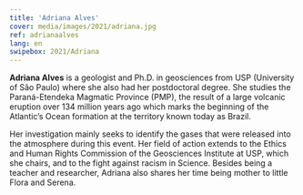 ```yaml
---
title: 'Adriana Alves'
cover: media/images/2021/adriana.jpg
ref: adrianaalves
lang: en
swipebox: 2021/Adriana
---
```


**Adriana Alves** is a geologist and Ph.D. in geosciences from USP (University of São Paulo) where she also had her postdoctoral degree. She studies the Paraná-Etendeka Magmatic Province (PMP), the result of a large volcanic eruption over 134 million years ago which marks the beginning of the Atlantic’s Ocean formation at the territory known today as Brazil.

Her investigation mainly seeks to identify the gases that were released into the atmosphere during this event. Her field of action extends to the Ethics and Human Rights Commission of the Geosciences Institute at USP, which she chairs, and to the fight against racism in Science. Besides being a teacher and researcher, Adriana also shares her time being mother to little Flora and Serena.

<br>